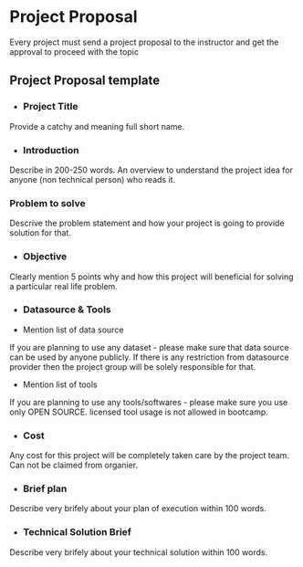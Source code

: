 # Project Proposal
Every project must send a project proposal to the instructor and get the approval to proceed with the topic

## Project Proposal template


- ### Project Title
Provide a catchy and meaning full short name. 


- ### Introduction
Describe in 200-250 words. An overview to understand the project idea for anyone (non technical person) who reads it.

### Problem to solve
Descrive the problem statement and how your project is going to provide solution for that. 


- ### Objective
Clearly mention 5 points why and how this project will beneficial for solving a particular real life problem.


- ### Datasource & Tools
- Mention list of data source 

If you are planning to use any dataset - please make sure that data source can be used by anyone publicly. If there is any restriction from datasource provider then the project group will be solely responsible for that. 

- Mention list of tools

If you are planning to use any tools/softwares - please make sure you use only OPEN SOURCE. licensed tool usage is not allowed in bootcamp. 

- ### Cost
Any cost for this project will be completely taken care by the project team. Can not be claimed from organier. 

- ### Brief plan
Describe very brifely about your plan of execution within 100 words. 

- ### Technical Solution Brief
Describe very brifely about your technical solution within 100 words. 








